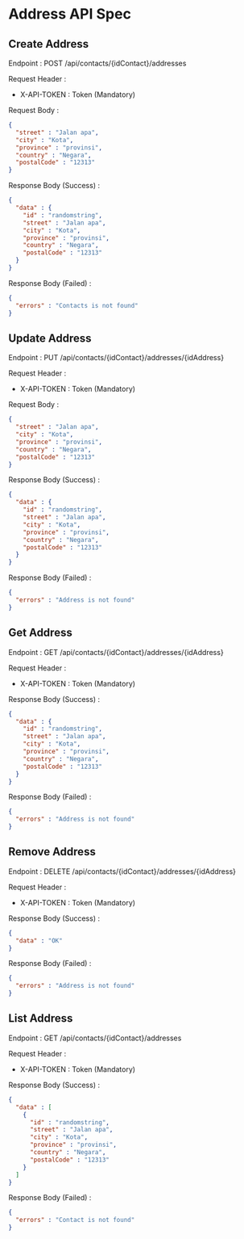 # Address API Spec

## Create Address

Endpoint : POST /api/contacts/{idContact}/addresses

Request Header :

- X-API-TOKEN : Token (Mandatory)

Request Body :

```json
{
  "street" : "Jalan apa",
  "city" : "Kota",
  "province" : "provinsi",
  "country" : "Negara",
  "postalCode" : "12313"
}
```

Response Body (Success) :

```json
{
  "data" : {
    "id" : "randomstring",
    "street" : "Jalan apa",
    "city" : "Kota",
    "province" : "provinsi",
    "country" : "Negara",
    "postalCode" : "12313"
  }
}
```

Response Body (Failed) :

```json
{
  "errors" : "Contacts is not found" 
}
```

## Update Address

Endpoint : PUT /api/contacts/{idContact}/addresses/{idAddress}

Request Header :

- X-API-TOKEN : Token (Mandatory)

Request Body :

```json
{
  "street" : "Jalan apa",
  "city" : "Kota",
  "province" : "provinsi",
  "country" : "Negara",
  "postalCode" : "12313"
}
```

Response Body (Success) :

```json
{
  "data" : {
    "id" : "randomstring",
    "street" : "Jalan apa",
    "city" : "Kota",
    "province" : "provinsi",
    "country" : "Negara",
    "postalCode" : "12313"
  }
}
```

Response Body (Failed) :

```json
{
  "errors" : "Address is not found"
}
```

## Get Address

Endpoint : GET /api/contacts/{idContact}/addresses/{idAddress}

Request Header :

- X-API-TOKEN : Token (Mandatory)

Response Body (Success) :

```json
{
  "data" : {
    "id" : "randomstring",
    "street" : "Jalan apa",
    "city" : "Kota",
    "province" : "provinsi",
    "country" : "Negara",
    "postalCode" : "12313"
  }
}
```

Response Body (Failed) :

```json
{
  "errors" : "Address is not found"
}
```

## Remove Address

Endpoint : DELETE /api/contacts/{idContact}/addresses/{idAddress}

Request Header :

- X-API-TOKEN : Token (Mandatory)

Response Body (Success) :

```json
{
  "data" : "OK"
}
```

Response Body (Failed) :

```json
{
  "errors" : "Address is not found"
}
```

## List Address

Endpoint : GET /api/contacts/{idContact}/addresses

Request Header :

- X-API-TOKEN : Token (Mandatory)

Response Body (Success) :

```json
{
  "data" : [
    {
      "id" : "randomstring",
      "street" : "Jalan apa",
      "city" : "Kota",
      "province" : "provinsi",
      "country" : "Negara",
      "postalCode" : "12313"
    }
  ]
}
```

Response Body (Failed) :

```json
{
  "errors" : "Contact is not found"
}
```